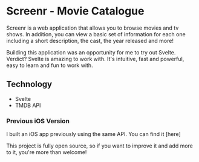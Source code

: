 # Screenr - Movie Catalogue

Screenr is a web application that allows you to browse movies and tv shows. In addition, you can view a basic set of information for each one including a short description, the cast, the year released and more!

Building this application was an opportunity for me to try out Svelte. Verdict? Svelte is amazing to work with. It's intuitive, fast and powerful, easy to learn and fun to work with.

## Technology

- Svelte
- TMDB API

### Previous iOS Version

I built an iOS app previously using the same API. You can find it [here]

This project is fully open source, so if you want to improve it and add more to it, you're more than welcome!